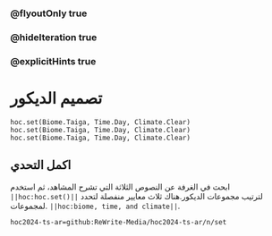 ### @flyoutOnly true
### @hideIteration true
### @explicitHints true


# تصميم الديكور

```python-template
hoc.set(Biome.Taiga, Time.Day, Climate.Clear)
hoc.set(Biome.Taiga, Time.Day, Climate.Clear)
hoc.set(Biome.Taiga, Time.Day, Climate.Clear)
```

## اكمل التحدي 
ابحث في الغرفة عن النصوص الثلاثة التي تشرح المشاهد، ثم استخدم ``||hoc:hoc.set()||`` لترتيب مجموعات الديكور.هناك ثلاث معايير منفصلة لتحدد لمجموعات. ``||hoc:biome, time, and climate||``.


```package
hoc2024-ts-ar=github:ReWrite-Media/hoc2024-ts-ar/n/set
```
